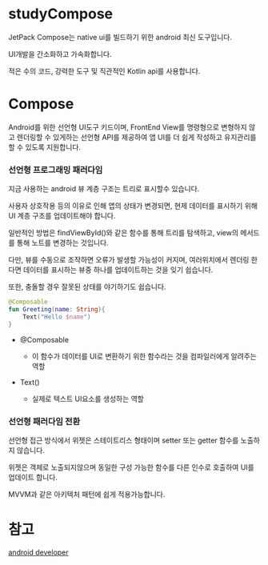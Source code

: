 # studyCompose

JetPack Compose는 native ui를 빌드하기 위한 android 최신 도구입니다.

UI개발을 간소화하고 가속화합니다.

적은 수의 코드, 강력한 도구 및 직관적인 Kotlin api를 사용합니다.

# Compose

Android를 위한 선언형 UI도구 키드이며, FrontEnd View를 명령형으로 변형하지 않고 렌더링할 수 있게하는 선언형 API를 제공하여 앱 UI를 더 쉽게 작성하고 유지관리를 할 수 있도록 지원합니다.

### 선언형 프로그래밍 패러다임

지금 사용하는 android 뷰 계층 구조는 트리로 표시할수 있습니다.

사용자 상호작용 등의 이유로 인해 앱의 상태가 변경되면, 현제 데이터를 표시하기 위해 UI 계층 구조를 업데이트해야 합니다.

일반적인 방법은 findViewById()와 같은 함수를 통해 트리를 탐색하고, view의 메서드를 통해 노트를 변경하는 것입니다.

다만, 뷰를 수동으로 조작하면 오류가 발생할 가능성이 커지며, 여러위치에서 렌더링 한다면 데이터를 표시하는 뷰중 하나를 업데이트하는 것을 잊기 쉽습니다.

또한, 충돌할 경우 잘못된 상태를 야기하기도 쉽습니다.

```kotlin
@Composable
fun Greeting(name: String){
	Text("Hello $name")
}
```

- @Composable
	- 이 함수가 데이터를 UI로 변환하기 위한 함수라는 것을 컴파일러에게 알려주는 역할

- Text()
	- 실제로 텍스트 UI요소를 생성하는 역할

### 선언형 패러다임 전환

선언형 접근 방식에서 위젯은 스테이트리스 형태이며 setter 또는 getter 함수를 노출하지 않습니다.

위젯은 객체로 노출되지않으며 동일한 구성 가능한 함수를 다른 인수로 호출하여 UI를 업데이트 합니다.

MVVM과 같은 아키텍처 패턴에 쉽게 적용가능합니다.

# 참고

[android developer](https://developer.android.com/jetpack/compose/mental-model?hl=ko)